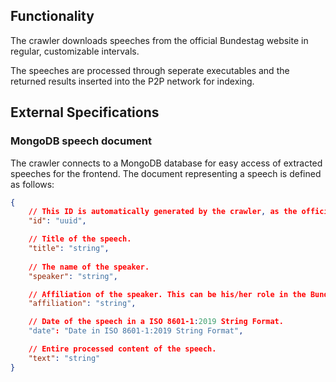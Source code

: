 ## Functionality
The crawler downloads speeches from the official Bundestag website in regular, customizable intervals.

The speeches are processed through seperate executables and the returned results inserted into the P2P network for indexing.

## External Specifications
### MongoDB speech document
The crawler connects to a MongoDB database for easy access of extracted speeches for the frontend. The document representing a speech is defined as follows:

```json
{
    // This ID is automatically generated by the crawler, as the official data source does not provide unique IDs for all speeches provided. This is a GUID as per GUID4 specification.
    "id": "uuid",

    // Title of the speech.
    "title": "string",
    
    // The name of the speaker.
    "speaker": "string",

    // Affiliation of the speaker. This can be his/her role in the Bundestag or for example his party.
    "affiliation": "string",

    // Date of the speech in a ISO 8601-1:2019 String Format.
    "date": "Date in ISO 8601-1:2019 String Format",

    // Entire processed content of the speech.
    "text": "string"
}
```